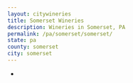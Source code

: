 ```yaml
---
layout: citywineries
title: Somerset Wineries
description: Wineries in Somerset, PA
permalink: /pa/somerset/somerset/
state: pa
county: somerset
city: somerset
---
```

-

